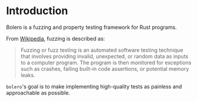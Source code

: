 # Introduction

Bolero is a fuzzing and property testing framework for Rust programs.

From [Wikipedia](https://en.wikipedia.org/wiki/Fuzzing), fuzzing is described as:

> Fuzzing or fuzz testing is an automated software testing technique that involves providing invalid, unexpected, or random data as inputs to a computer program. The program is then monitored for exceptions such as crashes, failing built-in code assertions, or potential memory leaks.

`bolero`'s goal is to make implementing high-quality tests as painless and approachable as possible.
